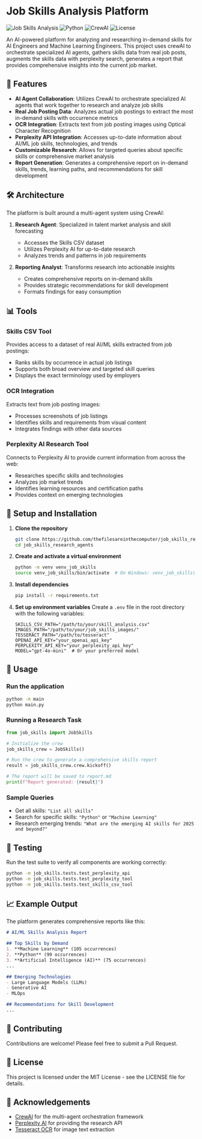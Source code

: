 # Job Skills Analysis Platform

![Job Skills Analysis](https://img.shields.io/badge/AI-Job%20Skills%20Analysis-blue)
![Python](https://img.shields.io/badge/Python-3.9%2B-brightgreen)
![CrewAI](https://img.shields.io/badge/CrewAI-Latest-orange)
![License](https://img.shields.io/badge/License-MIT-green)

An AI-powered platform for analyzing and researching in-demand skills for AI Engineers and Machine Learning Engineers. This project uses crewAI to orchestrate specialized AI agents, gathers skills data from real job posts, augments the skills data with perplexity search, generates a report that provides comprehensive insights into the current job market.

## 🚀 Features

- **AI Agent Collaboration**: Utilizes CrewAI to orchestrate specialized AI agents that work together to research and analyze job skills
- **Real Job Posting Data**: Analyzes actual job postings to extract the most in-demand skills with occurrence metrics
- **OCR Integration**: Extracts text from job posting images using Optical Character Recognition
- **Perplexity API Integration**: Accesses up-to-date information about AI/ML job skills, technologies, and trends
- **Customizable Research**: Allows for targeted queries about specific skills or comprehensive market analysis
- **Report Generation**: Generates a comprehensive report on in-demand skills, trends, learning paths, and recommendations for skill development

## 🛠️ Architecture

The platform is built around a multi-agent system using CrewAI:

1. **Research Agent**: Specialized in talent market analysis and skill forecasting
   - Accesses the Skills CSV dataset
   - Utilizes Perplexity AI for up-to-date research
   - Analyzes trends and patterns in job requirements

2. **Reporting Analyst**: Transforms research into actionable insights
   - Creates comprehensive reports on in-demand skills
   - Provides strategic recommendations for skill development
   - Formats findings for easy consumption

## 📊 Tools

### Skills CSV Tool

Provides access to a dataset of real AI/ML skills extracted from job postings:

- Ranks skills by occurrence in actual job listings
- Supports both broad overview and targeted skill queries
- Displays the exact terminology used by employers

### OCR Integration

Extracts text from job posting images:

- Processes screenshots of job listings
- Identifies skills and requirements from visual content
- Integrates findings with other data sources

### Perplexity AI Research Tool

Connects to Perplexity AI to provide current information from across the web:

- Researches specific skills and technologies
- Analyzes job market trends
- Identifies learning resources and certification paths
- Provides context on emerging technologies

## 🔧 Setup and Installation

1. **Clone the repository**
   ```bash
   git clone https://github.com/thefilesareinthecomputer/job_skills_research_agents.git
   cd job_skills_research_agents
   ```

2. **Create and activate a virtual environment**
   ```bash
   python -m venv venv_job_skills
   source venv_job_skills/bin/activate  # On Windows: venv_job_skills\Scripts\activate
   ```

3. **Install dependencies**
   ```bash
   pip install -r requirements.txt
   ```

4. **Set up environment variables**
   Create a `.env` file in the root directory with the following variables:
   ```
   SKILLS_CSV_PATH="/path/to/your/skill_analysis.csv"
   IMAGES_PATH="/path/to/your/job_skills_images/"
   TESSERACT_PATH="/path/to/tesseract"
   OPENAI_API_KEY="your_openai_api_key"
   PERPLEXITY_API_KEY="your_perplexity_api_key"
   MODEL="gpt-4o-mini"  # Or your preferred model
   ```

## 📝 Usage

### Run the application
```bash
python -m main
python main.py
```

### Running a Research Task

```python
from job_skills import JobSkills

# Initialize the crew
job_skills_crew = JobSkills()

# Run the crew to generate a comprehensive skills report
result = job_skills_crew.crew.kickoff()

# The report will be saved to report.md
print(f"Report generated: {result}")
```

### Sample Queries

- Get all skills: `"List all skills"`
- Search for specific skills: `"Python"` or `"Machine Learning"`
- Research emerging trends: `"What are the emerging AI skills for 2025 and beyond?"`

## 🧪 Testing

Run the test suite to verify all components are working correctly:

```bash
python -m job_skills.tests.test_perplexity_api
python -m job_skills.tests.test_perplexity_tool
python -m job_skills.tests.test_skills_csv_tool
```

## 📈 Example Output

The platform generates comprehensive reports like this:

```markdown
# AI/ML Skills Analysis Report

## Top Skills by Demand
1. **Machine Learning** (105 occurrences)
2. **Python** (99 occurrences)
3. **Artificial Intelligence (AI)** (75 occurrences)
...

## Emerging Technologies
- Large Language Models (LLMs)
- Generative AI
- MLOps

## Recommendations for Skill Development
...
```

## 🤝 Contributing

Contributions are welcome! Please feel free to submit a Pull Request.

## 📄 License

This project is licensed under the MIT License - see the LICENSE file for details.

## 🙏 Acknowledgements

- [CrewAI](https://github.com/joaomdmoura/crewAI) for the multi-agent orchestration framework
- [Perplexity AI](https://www.perplexity.ai/) for providing the research API
- [Tesseract OCR](https://github.com/tesseract-ocr/tesseract) for image text extraction 